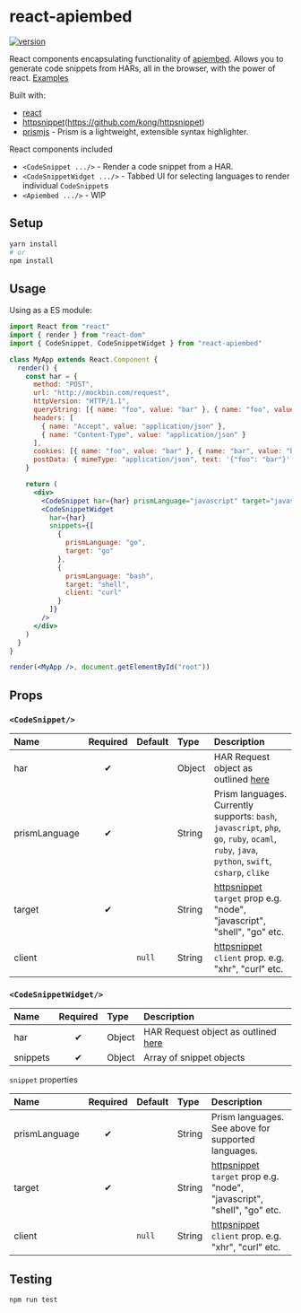 # react-apiembed

[![version][version-badge]][package]

React components encapsulating functionality of [apiembed](apiembed.com). Allows you to generate code snippets from HARs, all in the browser, with the power of react. [Examples](https://kong.github.io/react-apiembed)

Built with:

* [react](https://reactjs.org/)
* [httpsnippet][httpsnippet](https://github.com/kong/httpsnippet)
* [prismjs][prismjs] - Prism is a lightweight, extensible syntax highlighter.

React components included

* `<CodeSnippet .../>` - Render a code snippet from a HAR.
* `<CodeSnippetWidget .../>` - Tabbed UI for selecting languages to render individual `CodeSnippet`s
* `<Apiembed .../>` - WIP

## Setup

```bash
yarn install
# or
npm install
```

## Usage

Using as a ES module:

```jsx
import React from "react"
import { render } from "react-dom"
import { CodeSnippet, CodeSnippetWidget } from "react-apiembed"

class MyApp extends React.Component {
  render() {
    const har = {
      method: "POST",
      url: "http://mockbin.com/request",
      httpVersion: "HTTP/1.1",
      queryString: [{ name: "foo", value: "bar" }, { name: "foo", value: "baz" }],
      headers: [
        { name: "Accept", value: "application/json" },
        { name: "Content-Type", value: "application/json" }
      ],
      cookies: [{ name: "foo", value: "bar" }, { name: "bar", value: "baz" }],
      postData: { mimeType: "application/json", text: '{"foo": "bar"}' }
    }

    return (
      <div>
        <CodeSnippet har={har} prismLanguage="javascript" target="javascript" client="jquery" />
        <CodeSnippetWidget
          har={har}
          snippets={[
            {
              prismLanguage: "go",
              target: "go"
            },
            {
              prismLanguage: "bash",
              target: "shell",
              client: "curl"
            }
          ]}
        />
      </div>
    )
  }
}

render(<MyApp />, document.getElementById("root"))
```

## Props

### `<CodeSnippet/>`

| Name          | Required | Default | Type   | Description|
| :------------ | :------: | :------ | :----- | :-----|
| har           |    ✔     |         | Object | HAR Request object as outlined [here](http://www.softwareishard.com/blog/har-12-spec/#request)|
| prismLanguage |    ✔     |         | String | Prism languages. Currently supports: `bash`, `javascript`, `php`, `go`, `ruby`, `ocaml`, `ruby`, `java`, `python`, `swift`, `csharp`, `clike`|
| target        |    ✔     |         | String | [httpsnippet][httpsnippet] `target` prop e.g. "node", "javascript", "shell", "go" etc.|
| client        |          | `null`  | String | [httpsnippet][httpsnippet] `client` prop. e.g. "xhr", "curl" etc.|

### `<CodeSnippetWidget/>`

| Name     | Required | Type   | Description                                                                                    |
| :------- | :------: | :----- | :--------------------------------------------------------------------------------------------- |
| har      |    ✔     | Object | HAR Request object as outlined [here](http://www.softwareishard.com/blog/har-12-spec/#request) |
| snippets |    ✔     | Object | Array of snippet objects                                                                       |

`snippet` properties

| Name          | Required | Default | Type   | Description                                                                      |
| :------------ | :------: | :------ | :----- | :------------------------------------------------------------------------------- |
| prismLanguage |    ✔     |         | String | Prism languages. See above for supported languages.                              |
| target        |    ✔     |         | String | [httpsnippet][httpsnippet] `target` prop e.g. "node", "javascript", "shell", "go" etc. |
| client        |          | `null`  | String | [httpsnippet][httpsnippet] `client` prop. e.g. "xhr", "curl" etc.                      |

## Testing

```bash
npm run test
```

[prismjs]: http://prismjs.com/
[httpsnippet]: https://github.com/kong/httpsnippet

[version-badge]: https://img.shields.io/npm/v/react-apiembed.svg?style=flat-square
[package]: https://www.npmjs.com/package/react-apiembed
[license-badge]: https://img.shields.io/npm/l/react-apiembed.svg?style=flat-square
